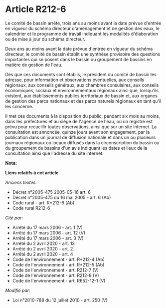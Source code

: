 # Article R212-6

Le comité de bassin arrête, trois ans au moins avant la date prévue d'entrée en vigueur du schéma directeur d'aménagement et
de gestion des eaux, le calendrier et le programme de travail indiquant les modalités d'élaboration ou de mise à jour du
schéma directeur. 

Deux ans au moins avant la date prévue d'entrée en vigueur du schéma directeur, le comité de bassin établit une synthèse
provisoire des questions importantes qui se posent dans le bassin ou groupement de bassins en matière de gestion de l'eau. 

Dès que ces documents sont établis, le président du comité de bassin les adresse, pour information et observations
éventuelles, aux conseils régionaux, aux conseils généraux, aux chambres consulaires, aux    conseils économiques, sociaux et
environnementaux régionaux ainsi que, lorsqu'ils existent, aux établissements publics territoriaux de bassin et, aux organes
de gestion des parcs nationaux et des parcs naturels régionaux en tant qu'il les concerne. 

Il met ces documents à la disposition du public, pendant six mois au moins, dans les préfectures et au siège de l'agence de
l'eau, où un registre est prévu pour recueillir toutes observations, ainsi que sur un site internet. La consultation est
annoncée, quinze jours avant son engagement, par la publication dans un journal de diffusion nationale et dans un ou
plusieurs journaux régionaux ou locaux diffusés dans la circonscription du bassin ou du groupement de bassins d'un avis
indiquant les dates et lieux de la consultation ainsi que l'adresse du site internet.

**Nota:**



**Liens relatifs à cet article**

_Anciens textes_:

  - Décret n°2005-475 2005-05-16 art. 6
  - Décret n°2005-475 du 16 mai 2005 - art. 6 (Ab)
  - Code rural - art. R*212-6 (Ab)
  - Code rural R212-6

_Cité par_:

  - Arrêté du 17 mars 2006 - art. 1 (V)
  - Arrêté du 17 mars 2006 - art. 12 (V)
  - Arrêté du 17 mars 2006 - art. 3 (V)
  - Arrêté du 2 avril 2020 - art. 13
  - Arrêté du 2 avril 2020 - art. 2
  - Arrêté du 2 avril 2020 - art. 4
  - Code de l'environnement - art. R*212-4 (Ab)
  - Code de l'environnement - art. R*212-5 (Ab)
  - Code de l'environnement - art. R212-7 (V)
  - Code de l'environnement - art. R212-8 (V)
  - Code de l'environnement - art. R652-12-1 (V)

_Modifié par_:

  - Loi n°2010-788 du 12 juillet 2010 - art. 250 (V)
